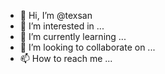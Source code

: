 - 👋 Hi, I’m @texsan
- 👀 I’m interested in ...
- 🌱 I’m currently learning ...
- 💞️ I’m looking to collaborate on ...
- 📫 How to reach me ...

<!---
texsan/texsan is a ✨ special ✨ repository because its `README.md` (this file) appears on your GitHub profile.
You can click the Preview link to take a look at your changes.
--->
